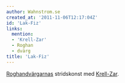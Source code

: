 ```yaml
---
author: Wahnstrom.se
created_at: '2011-11-06T12:17:04Z'
id: 'Lak-Fiz'
links:
  mention:
  - 'Krell-Zar'
  - Roghan
  - dvärg
title: 'Lak-Fiz'
---
```


[Roghan][][dvärgarnas] stridskonst med [Krell-Zar].

  [Roghan]: Roghan
  [dvärgarnas]: dvärg
  [Krell-Zar]: Krell-Zar
